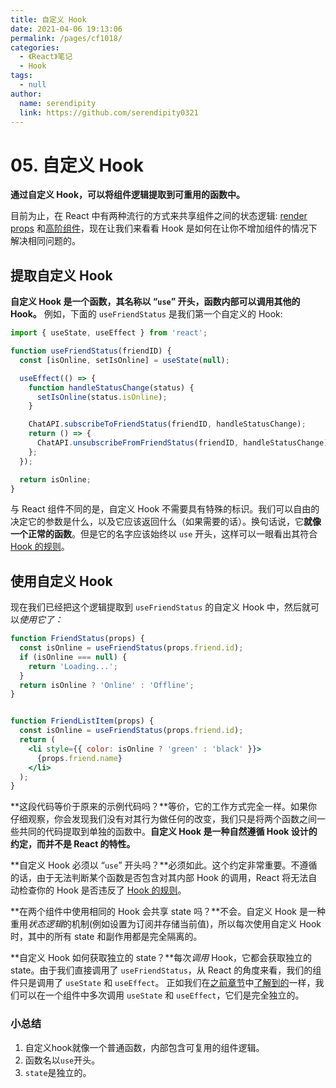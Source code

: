 ```yaml
---
title: 自定义 Hook
date: 2021-04-06 19:13:06
permalink: /pages/cf1018/
categories: 
  - 《React》笔记
  - Hook
tags: 
  - null
author: 
  name: serendipity
  link: https://github.com/serendipity0321
---
```

# 05. 自定义 Hook

**通过自定义 Hook，可以将组件逻辑提取到可重用的函数中。**

目前为止，在 React 中有两种流行的方式来共享组件之间的状态逻辑: [render props](https://zh-hans.reactjs.org/docs/render-props.html) 和[高阶组件](https://zh-hans.reactjs.org/docs/higher-order-components.html)，现在让我们来看看 Hook 是如何在让你不增加组件的情况下解决相同问题的。



## 提取自定义 Hook

**自定义 Hook 是一个函数，其名称以 “`use`” 开头，函数内部可以调用其他的 Hook。** 例如，下面的 `useFriendStatus` 是我们第一个自定义的 Hook:

```jsx
import { useState, useEffect } from 'react';

function useFriendStatus(friendID) {
  const [isOnline, setIsOnline] = useState(null);

  useEffect(() => {
    function handleStatusChange(status) {
      setIsOnline(status.isOnline);
    }

    ChatAPI.subscribeToFriendStatus(friendID, handleStatusChange);
    return () => {
      ChatAPI.unsubscribeFromFriendStatus(friendID, handleStatusChange);
    };
  });

  return isOnline;
}
```

与 React 组件不同的是，自定义 Hook 不需要具有特殊的标识。我们可以自由的决定它的参数是什么，以及它应该返回什么（如果需要的话）。换句话说，它**就像一个正常的函数**。但是它的名字应该始终以 `use` 开头，这样可以一眼看出其符合 [Hook 的规则](https://zh-hans.reactjs.org/docs/hooks-rules.html)。



## 使用自定义 Hook

现在我们已经把这个逻辑提取到 `useFriendStatus` 的自定义 Hook 中，然后就可以*使用它了：*

```jsx
function FriendStatus(props) {
  const isOnline = useFriendStatus(props.friend.id);
  if (isOnline === null) {
    return 'Loading...';
  }
  return isOnline ? 'Online' : 'Offline';
}
```



```jsx

function FriendListItem(props) {
  const isOnline = useFriendStatus(props.friend.id);
  return (
    <li style={{ color: isOnline ? 'green' : 'black' }}>
      {props.friend.name}
    </li>
  );
}
```

**这段代码等价于原来的示例代码吗？**等价，它的工作方式完全一样。如果你仔细观察，你会发现我们没有对其行为做任何的改变，我们只是将两个函数之间一些共同的代码提取到单独的函数中。**自定义 Hook 是一种自然遵循 Hook 设计的约定，而并不是 React 的特性。**

**自定义 Hook 必须以 “`use`” 开头吗？**必须如此。这个约定非常重要。不遵循的话，由于无法判断某个函数是否包含对其内部 Hook 的调用，React 将无法自动检查你的 Hook 是否违反了 [Hook 的规则](https://zh-hans.reactjs.org/docs/hooks-rules.html)。

**在两个组件中使用相同的 Hook 会共享 state 吗？**不会。自定义 Hook 是一种重用*状态逻辑*的机制(例如设置为订阅并存储当前值)，所以每次使用自定义 Hook 时，其中的所有 state 和副作用都是完全隔离的。

**自定义 Hook 如何获取独立的 state？**每次*调用* Hook，它都会获取独立的 state。由于我们直接调用了 `useFriendStatus`，从 React 的角度来看，我们的组件只是调用了 `useState` 和 `useEffect`。 正如我们在[之前章节](https://zh-hans.reactjs.org/docs/hooks-effect.html#tip-use-multiple-effects-to-separate-concerns)中[了解到的](https://zh-hans.reactjs.org/docs/hooks-state.html#tip-using-multiple-state-variables)一样，我们可以在一个组件中多次调用 `useState` 和 `useEffect`，它们是完全独立的。

### 

### 小总结

1. 自定义hook就像一个普通函数，内部包含可复用的组件逻辑。
2. 函数名以`use`开头。
3. `state`是独立的。



